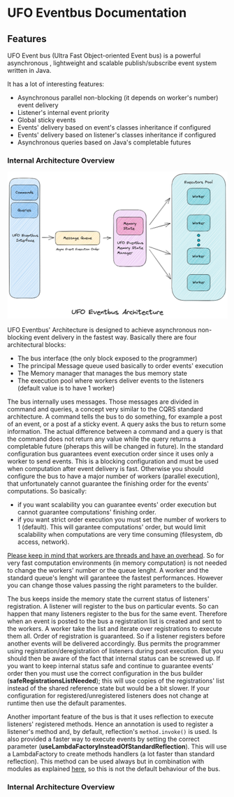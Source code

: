 # UFO Eventbus Documentation

## Features

UFO Event bus (Ultra Fast Object-oriented Event bus) is a powerful asynchronous , lightweight and scalable publish/subscribe event
system written in Java. 

It has a lot of interesting features:

* Asynchronous parallel non-blocking (it depends on  worker's number) event delivery
* Listener's internal event priority
* Global sticky events
* Events' delivery based on event's classes  inheritance if configured
* Events' delivery based on listener's classes inheritance if configured
* Asynchronous queries based on Java's completable futures

### Internal Architecture Overview

![Ufo Eventbus Architectureschema](UfoEventBusArchitectureFinalWhiteBackground.png?raw=true)

UFO Eventbus' Architecture is designed to achieve asynchronous  non-blocking event delivery in the fastest way.
Basically there are four architectural blocks:

* The bus interface (the only block exposed to the programmer)
* The principal Message queue used basically to order events' execution
* The Memory manager that manages the bus memory state
* The execution pool where workers deliver events to the listeners (default value is to have 1 worker)

The bus internally uses messages. Those messages are divided in command and queries, a concept very similar to the CQRS standard architecture. A command tells the bus to do something, for example a post of an event, or a post af a sticky event. A query asks the bus to return some information. The actual difference between a command and a query is that the command does not return any value while the query returns a completable future (pheraps this will be changed in future).
In the standard configuration bus guarantees event execution order since it uses only a worker to send events. This is a blocking configuration and must be used when computation after event delivery is fast. Otherwise you should configure the bus to have a major number of workers (parallel execution), that unfortunately cannot guarantee the finishing order for the events' computations.
So basically: 

* if you want scalability you can guarantee events' order execution but cannot guarantee computations' finishing order. 
* if you want strict order execution you must set the number of workers to 1 (default). This will garantee computations' order, but would limit scalability when computations are very time consuming (filesystem, db access, network).

<ins>Please keep in mind that workers are threads and have an overhead</ins>. So for very fast computation environments (in memory computation) is not needed to change the workers' number or the queue lenght. A worker and the standard queue's lenght will garanteee the fastest performances. 
However you can change those values passing the right parameters to the builder.

The bus keeps inside the memory state the current status of listeners' registration. A listener will register to the bus on particular events. So can happen that many listeners register to the bus for the same event. Therefore when an event is posted to the bus a registration list is created and sent to the workers. A worker 
take the list and iterate over registrations to execute them all. Order of registration is guaranteed. So if a listener registers before another events will be delivered accordingly. 
Bus permits the programmer using registration/deregistration of listeners during post execution. But you should then be aware of the fact that internal status can be screwed up.
If you want to keep internal status safe and continue to guarantee events' order then you must use the correct configuration in the bus builder (**safeRegistrationsListNeeded**); this will use copies of the registrations' list instead of the shared reference state but would be a bit slower.
If your configuration for registered/unregistered listeners does not change at runtime then use the default paramentes.

Another important feature of the bus is that it uses reflection to execute listeners' registered methods. Hence an annotation is used to register a listener's method and, by default, reflection's ```method.invoke()``` is used. Is also provided a faster way to execute events by setting the correct parameter (**useLambdaFactoryInsteadOfStandardReflection**). This will use a LambdaFactory to create methods handlers (a lot faster than standard reflection). This method can be used always but in combination with modules as explained [here](https://docs.oracle.com/en/java/javase/17/docs/api/java.base/java/lang/invoke/MethodHandles.Lookup.html), so this is not the default behaviour of the bus. 

### Internal Architecture Overview





